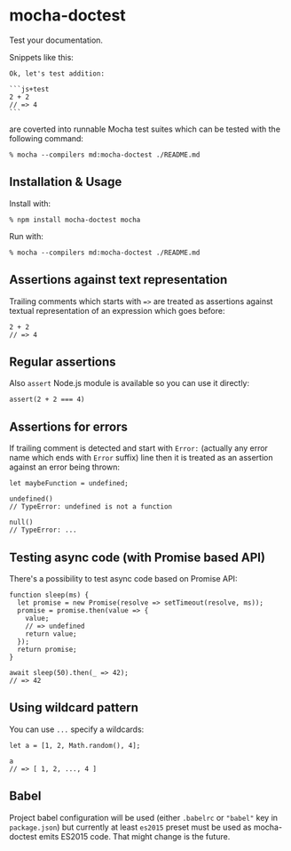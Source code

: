 # mocha-doctest

Test your documentation.

Snippets like this:

    Ok, let's test addition:

    ```js+test
    2 + 2
    // => 4
    ```

are coverted into runnable Mocha test suites which can be tested with the
following command:

```
% mocha --compilers md:mocha-doctest ./README.md
```

## Installation & Usage

Install with:

```
% npm install mocha-doctest mocha
```

Run with:

```
% mocha --compilers md:mocha-doctest ./README.md
```

## Assertions against text representation

Trailing comments which starts with `=>` are treated as assertions against
textual representation of an expression which goes before:

```js+test
2 + 2
// => 4
```

## Regular assertions

Also `assert` Node.js module is available so you can use it directly:

```js+test
assert(2 + 2 === 4)
```

## Assertions for errors

If trailing comment is detected and start with `Error:` (actually any error name
which ends with `Error` suffix) line then it is treated as an assertion against
an error being thrown:

```js+test
let maybeFunction = undefined;

undefined()
// TypeError: undefined is not a function

null()
// TypeError: ...
```

## Testing async code (with Promise based API)

There's a possibility to test async code based on Promise API:

```js+test
function sleep(ms) {
  let promise = new Promise(resolve => setTimeout(resolve, ms));
  promise = promise.then(value => {
    value;
    // => undefined
    return value;
  });
  return promise;
}

await sleep(50).then(_ => 42);
// => 42
```

## Using wildcard pattern

You can use `...` specify a wildcards:

```js+test
let a = [1, 2, Math.random(), 4];

a
// => [ 1, 2, ..., 4 ]
```

## Babel

Project babel configuration will be used (either `.babelrc` or `"babel"` key in
`package.json`) but currently at least `es2015` preset must be used as
mocha-doctest emits ES2015 code. That might change is the future.
